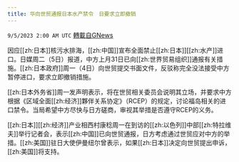 ```yaml
---
title: 华向世贸通报日本水产禁令　日要求立即撤销
---
```

`9/5/2023 2:00 AM UTC` [轉載自GNews](https://gnews.org/articles/1645343)

因应[[zh:日本]]核污水排海，[[zh:中国]]宣布全面禁止[[zh:日本]][[zh:水产]]进口。日媒周二（5日）报道，中方上月31日已向[[zh:世界贸易组织]]通报有关措施。[[zh:日本政府]]周一（4日）向世贸提交书面文件，反驳称完全没法接受中方暂停进口，要求立即撤销措施。

[[zh:日本外务省]]周一发声明表示，将在世贸相关委员会说明其立场，并要求中方根据《区域全面[[zh:经济]]夥伴关系协定》（RCEP）的规定，讨论福岛相关的进口禁令。当局希望中方尽快与日方磋商，审视其举措是否遵守RCEP的义务。

[[zh:日本]][[zh:经济]]产业相西村康稔周一在到访的[[zh:以色列]]中部[[zh:特拉维夫]]举行记者会，表示[[zh:中国]]已向世贸通报，日方考虑通过世贸应对中方的举措。[[zh:美国]]驻日大使伊曼纽尔曾表示，如果[[zh:日本]]决定向世贸提出申诉，[[zh:美国]]将支持。
